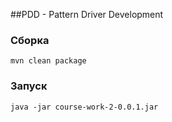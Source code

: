 ##PDD - Pattern Driver Development

### Сборка
```
mvn clean package
```

### Запуск
```
java -jar course-work-2-0.0.1.jar
```

